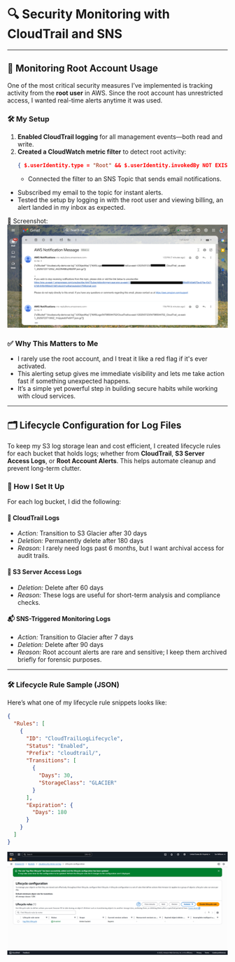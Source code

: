 # 🔍 Security Monitoring with CloudTrail and SNS

---

## 🧭 Monitoring Root Account Usage

One of the most critical security measures I’ve implemented is tracking activity from the **root user** in AWS. Since the root account has unrestricted access, I wanted real-time alerts anytime it was used.

### 🛠️ My Setup

1. **Enabled CloudTrail logging** for all management events—both read and write.
2. **Created a CloudWatch metric filter** to detect root activity:
   ```json
   { $.userIdentity.type = "Root" && $.userIdentity.invokedBy NOT EXISTS }
   ```
   - Connected the filter to an SNS Topic that sends email notifications.
- Subscribed my email to the topic for instant alerts.
- Tested the setup by logging in with the root user and viewing billing, an alert landed in my inbox as expected.
  
📸 Screenshot:
  ![Root Activity DetectedSNS alert triggered by root account](docs/screenshots/screenshot-1753275813773.png)

### ✅ Why This Matters to Me
- I rarely use the root account, and I treat it like a red flag if it's ever activated.
- This alerting setup gives me immediate visibility and lets me take action fast if something unexpected happens.
- It’s a simple yet powerful step in building secure habits while working with cloud services.

---

## 🗂 Lifecycle Configuration for Log Files

To keep my S3 log storage lean and cost efficient, I created lifecycle rules for each bucket that holds logs; whether from **CloudTrail**, **S3 Server Access Logs**, or **Root Account Alerts**. This helps automate cleanup and prevent long-term clutter.

### 🔧 How I Set It Up

For each log bucket, I did the following:

#### 📜 CloudTrail Logs
- *Action:* Transition to S3 Glacier after 30 days
- *Deletion:* Permanently delete after 180 days
- *Reason:* I rarely need logs past 6 months, but I want archival access for audit trails.

#### 📑 S3 Server Access Logs
- *Deletion:* Delete after 60 days
- *Reason:* These logs are useful for short-term analysis and compliance checks.

#### 📬 SNS-Triggered Monitoring Logs
- *Action:* Transition to Glacier after 7 days
- *Deletion:* Delete after 90 days
- *Reason:* Root account alerts are rare and sensitive; I keep them archived briefly for forensic purposes.

---

### 🛠 Lifecycle Rule Sample (JSON)

Here’s what one of my lifecycle rule snippets looks like:

```json
{
  "Rules": [
    {
      "ID": "CloudTrailLogLifecycle",
      "Status": "Enabled",
      "Prefix": "cloudtrail/",
      "Transitions": [
        {
          "Days": 30,
          "StorageClass": "GLACIER"
        }
      ],
      "Expiration": {
        "Days": 180
      }
    }
  ]
}
```
![Lifecycle Rule](docs/docs/screenshots/screenshot-1753274051147.png)
